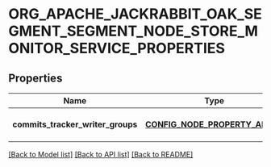 # ORG_APACHE_JACKRABBIT_OAK_SEGMENT_SEGMENT_NODE_STORE_MONITOR_SERVICE_PROPERTIES

## Properties
Name | Type | Description | Notes
------------ | ------------- | ------------- | -------------
**commits_tracker_writer_groups** | [**CONFIG_NODE_PROPERTY_ARRAY**](configNodePropertyArray.md) |  | [optional] [default to null]

[[Back to Model list]](../README.md#documentation-for-models) [[Back to API list]](../README.md#documentation-for-api-endpoints) [[Back to README]](../README.md)


